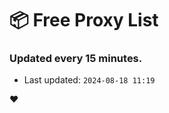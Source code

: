 # :package: Free Proxy List
### Updated every 15 minutes.

- Last updated: `2024-08-18 11:19`

:heart:
